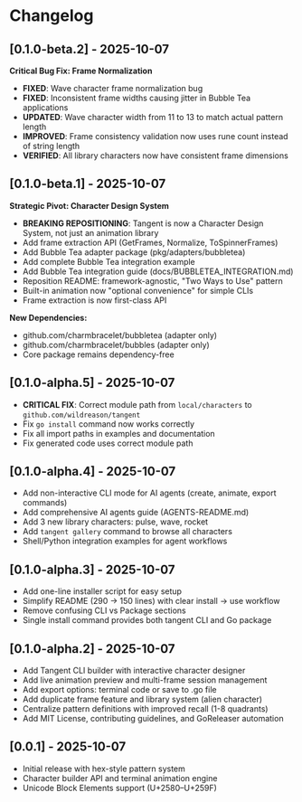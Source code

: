 # Changelog

## [0.1.0-beta.2] - 2025-10-07

**Critical Bug Fix: Frame Normalization**

- **FIXED**: Wave character frame normalization bug
- **FIXED**: Inconsistent frame widths causing jitter in Bubble Tea applications
- **UPDATED**: Wave character width from 11 to 13 to match actual pattern length
- **IMPROVED**: Frame consistency validation now uses rune count instead of string length
- **VERIFIED**: All library characters now have consistent frame dimensions

## [0.1.0-beta.1] - 2025-10-07

**Strategic Pivot: Character Design System**

- **BREAKING REPOSITIONING**: Tangent is now a Character Design System, not just an animation library
- Add frame extraction API (GetFrames, Normalize, ToSpinnerFrames)
- Add Bubble Tea adapter package (pkg/adapters/bubbletea)
- Add complete Bubble Tea integration example
- Add Bubble Tea integration guide (docs/BUBBLETEA_INTEGRATION.md)
- Reposition README: framework-agnostic, "Two Ways to Use" pattern
- Built-in animation now "optional convenience" for simple CLIs
- Frame extraction is now first-class API

**New Dependencies:**
- github.com/charmbracelet/bubbletea (adapter only)
- github.com/charmbracelet/bubbles (adapter only)
- Core package remains dependency-free

## [0.1.0-alpha.5] - 2025-10-07

- **CRITICAL FIX**: Correct module path from `local/characters` to `github.com/wildreason/tangent`
- Fix `go install` command now works correctly
- Fix all import paths in examples and documentation
- Fix generated code uses correct module path

## [0.1.0-alpha.4] - 2025-10-07

- Add non-interactive CLI mode for AI agents (create, animate, export commands)
- Add comprehensive AI agents guide (AGENTS-README.md)
- Add 3 new library characters: pulse, wave, rocket
- Add `tangent gallery` command to browse all characters
- Shell/Python integration examples for agent workflows

## [0.1.0-alpha.3] - 2025-10-07

- Add one-line installer script for easy setup
- Simplify README (290 → 150 lines) with clear install → use workflow
- Remove confusing CLI vs Package sections
- Single install command provides both tangent CLI and Go package

## [0.1.0-alpha.2] - 2025-10-07

- Add Tangent CLI builder with interactive character designer
- Add live animation preview and multi-frame session management
- Add export options: terminal code or save to .go file
- Add duplicate frame feature and library system (alien character)
- Centralize pattern definitions with improved recall (1-8 quadrants)
- Add MIT License, contributing guidelines, and GoReleaser automation

## [0.0.1] - 2025-10-07

- Initial release with hex-style pattern system
- Character builder API and terminal animation engine
- Unicode Block Elements support (U+2580–U+259F)
